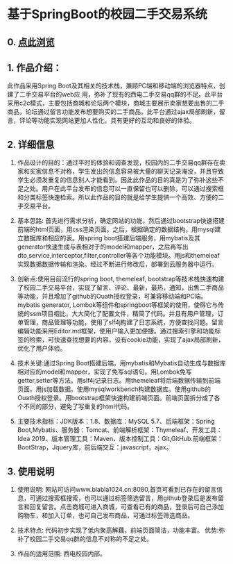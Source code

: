 # 基于SpringBoot的校园二手交易系统

## 0. [点此浏览](123.56.17.105:8080)

## 1. 作品介绍：

此作品采用Spring Boot及其相关的技术栈，兼顾PC端和移动端的浏览器特点，创建了二手交易平台的web应     用，弥补了现有的西电二手交易qq群的不足。此平台采用c2c模式，主要包括商城和论坛两个模块，商城主要展示卖家想要出售的二手商品，论坛通过留言功能发布想要购买的二手商品。此平台通过ajax局部刷新，留言，评论等功能实现网站更加人性化，具有更好的互动和良好的体验。

## 2. 详细信息

1. 作品设计的目的：通过平时的体验和调查发现，校园内的二手交易qq群存在卖家和买家信息不对称，学生发出的信息容易被大量的聊天记录淹没，并且导致学生必须发重复的信息别人才能看到。因此此作品的目的真是为了弥补这些不足之处。用户在此平台发布的信息可以一直保留也可以删除，可以通过搜索框和分类标签快速检索。所以此作品的目的就是给学生提供一个高效、方便的二手交易平台。

   

2. 基本思路:  首先进行需求分析，确定网站的功能，然后通过bootstrap快速搭建前端的html页面，用css渲染页面。之后，根据确定的数据结构，用mysql建立数据库和相应的表。用spring boot搭建后端服务，用mybatis及其generator快速生成与表相对于的model和mapper，之后再写出dto,service,interceptor,filter,controller等各个功能模块。用js和themeleaf实现数据数据传输和渲染。经过不断进行修改后，部署到云服务器中运行。

   

3. 创新点:使用目前流行的spring boot, themeleaf, bootstrap等技术栈快速构建了校园二手交易平台，实现了留言、评论、最新，最热，通知，出售二手商品等功能，并且增加了github的Ouath授权登录，可兼容移动端和PC端。mybatis generator, Lombok等组件和springboot等框架的使用，使得它与传统的ssm项目相比，大大简化了配置文件，精简了代码。并且有用户管理，订单管理，商品管理等功能，使用了slf4j构建了日志系统，方便查找问题。留言编辑功能采用Editor.md框架，使用户输入更加便捷。通过搜索引擎和功能标签的检索，可快速查找想要的内容，设有cookie功能，实现了ajax局部刷新，优化了用户体验。

   

4. 技术关键:通过Spring Boot搭建后端，用mybatis和Mybatis自动生成与数据库相对应的model和mapper，实现了免写sql语句。用Lombok免写getter,setter等方法。用slf4j记录日志。用themeleaf将后端数据传输到前端页面。用js加载数据。使用mysqlworkbench构建数据库。使用github的Ouath授权登录。用bootstrap框架快速构建前端页面。前端页面拆分成了各个不同的部分，避免了写重复的html代码。

5. 主要技术指标：JDK版本：1.8、数据库：MySQL 5.7、后端框架：Spring Boot,Mybatis、服务器：Tomcat、前端解析框架：Thymeleaf、开发工具：Idea 2019、版本管理工具：Maven、版本控制工具：Git,GitHub.前端框架：BootStrap，Jquery库，前后端交互：javascript，ajax。

   

## 3. 使用说明

1. 使用说明: 网站可访问www.blabla1024.cn:8080,首页可看到已存在的留言信息，可通过搜索框搜索，也可以通过标签筛选留言，用github登录后是发布留言和回复留言。点击商城可进入商城，可查看已有的商品，登录后可自己添加购物车，和加入订单，也可自己发布商品，可通过标签筛选商品。

   

2. 技术特点:   代码初步实现了低内聚高解藕，前端页面简洁，功能丰富。
   优势:弥补了校园二手交易qq群的信息不对称的不足之处。

   

3. 作品的适用范围: 西电校园内部。　